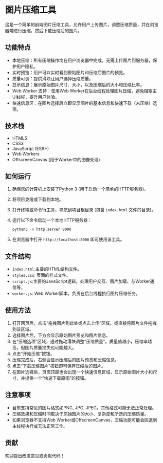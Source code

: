 # 图片压缩工具

这是一个简单的前端图片压缩工具，允许用户上传图片，调整压缩质量，并在浏览器端进行压缩，然后下载压缩后的图片。

## 功能特点

-   本地压缩：所有压缩操作均在用户浏览器中完成，无需上传图片到服务器，保护用户隐私。
-   实时预览：用户可以实时看到原始图片和压缩后图片的预览。
-   质量可调：提供滑块让用户选择压缩质量。
-   显示信息：展示原始图片尺寸、大小，以及压缩后的大小和压缩比率。
-   Web Worker 支持：使用Web Worker在后台线程处理图片压缩，避免阻塞主UI线程，提升用户体验。
-   快速信息区：在图片选择后立即显示图片的基本信息和快速下载（未压缩）选项。

## 技术栈

-   HTML5
-   CSS3
-   JavaScript (ES6+)
-   Web Workers
-   OffscreenCanvas (用于Worker中的图像处理)

## 如何运行

1.  确保您的计算机上安装了Python 3 (用于启动一个简单的HTTP服务器)。
2.  将项目克隆或下载到本地。
3.  打开终端或命令行工具，导航到项目根目录 (包含 `index.html` 文件的目录)。
4.  运行以下命令启动一个本地HTTP服务器：

    ```bash
    python3 -m http.server 8000
    ```

5.  在浏览器中打开 `http://localhost:8000` 即可使用该工具。

## 文件结构

-   `index.html`:主要的HTML结构文件。
-   `styles.css`: 页面的样式文件。
-   `script.js`:主要的JavaScript逻辑，处理用户交互、图片加载、与Worker通信等。
-   `worker.js`: Web Worker脚本，负责在后台线程执行图片压缩任务。

## 使用方法

1.  打开网页后，点击“拖拽图片到此处或点击上传”区域，或直接将图片文件拖拽到该区域。
2.  选择图片后，下方会显示原始图片预览和图片信息。
3.  在“压缩选项”区域，通过拖动滑块调整“压缩质量”。质量值越小，压缩率越高，但图片质量损失也可能越大。
4.  点击“开始压缩”按钮。
5.  压缩完成后，右侧会显示压缩后的图片预览和压缩信息。
6.  点击“下载压缩图片”按钮即可保存压缩后的图片。
7.  在图片选择后，页面顶部也会出现一个快速信息区域，显示原始图片大小和尺寸，并提供一个“快速下载原图”的按钮。

## 注意事项

-   目前支持常见的图片格式如PNG, JPG, JPEG。其他格式可能无法正常处理。
-   压缩效果和压缩时间取决于原始图片的大小、复杂度和所选的压缩质量。
-   如果浏览器不支持Web Worker或OffscreenCanvas，压缩功能可能会回退到主线程执行或无法正常工作。

## 贡献

欢迎提出改进意见或贡献代码！